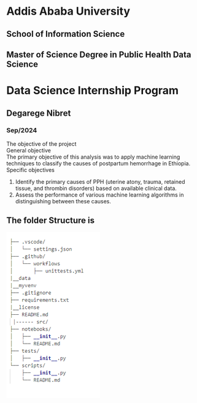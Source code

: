 # Addis Ababa University
## School of Information Science
## Master of Science Degree in Public Health Data Science

# Data Science Internship Program 

## Degarege Nibret
### Sep/2024

The objective of the project\
General objective\
The primary objective of this analysis was to apply machine learning techniques to classify the causes of postpartum hemorrhage in Ethiopia. 
Specific objectives
1.	Identify the primary causes of PPH (uterine atony, trauma, retained tissue, and thrombin disorders) based on available clinical data.
2.	Assess the performance of various machine learning algorithms in distinguishing between these causes.


## The folder Structure is 

![alt text](image.png)


